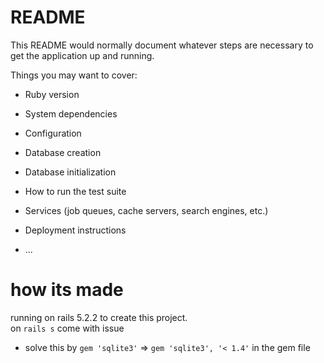 # README

This README would normally document whatever steps are necessary to get the
application up and running.

Things you may want to cover:

* Ruby version

* System dependencies

* Configuration

* Database creation

* Database initialization

* How to run the test suite

* Services (job queues, cache servers, search engines, etc.)

* Deployment instructions    

* ...

# how its made 
running on rails 5.2.2 to create this project.  
on `rails s` come with issue 

* solve this by `gem 'sqlite3'` => `gem 'sqlite3', '< 1.4'` in the gem file 